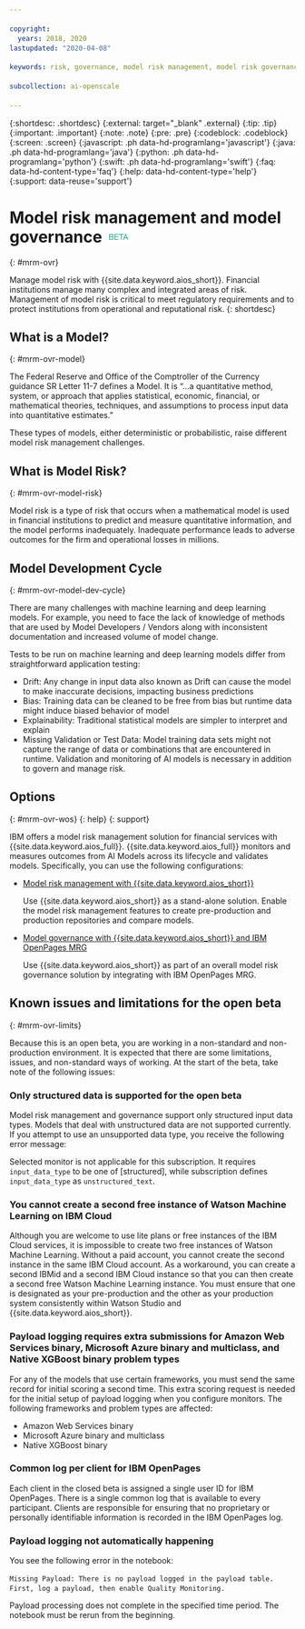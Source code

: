 ```yaml
---

copyright:
  years: 2018, 2020
lastupdated: "2020-04-08"

keywords: risk, governance, model risk management, model risk governance

subcollection: ai-openscale

---
```


{:shortdesc: .shortdesc}
{:external: target="_blank" .external}
{:tip: .tip}
{:important: .important}
{:note: .note}
{:pre: .pre}
{:codeblock: .codeblock}
{:screen: .screen}
{:javascript: .ph data-hd-programlang='javascript'}
{:java: .ph data-hd-programlang='java'}
{:python: .ph data-hd-programlang='python'}
{:swift: .ph data-hd-programlang='swift'}
{:faq: data-hd-content-type='faq'}
{:help: data-hd-content-type='help'}
{:support: data-reuse='support'}


# Model risk management and model governance ![beta tag](images/beta.png)
{: #mrm-ovr}

Manage model risk with {{site.data.keyword.aios_short}}. Financial institutions manage many complex and integrated areas of risk. Management of model risk is critical to meet regulatory requirements and to protect institutions from operational and reputational risk.
{: shortdesc}

## What is a Model?
{: #mrm-ovr-model}

The Federal Reserve and Office of the Comptroller of the Currency guidance SR Letter 11-7 defines a Model. It is “…a quantitative method, system, or approach that applies statistical, economic, financial, or mathematical theories, techniques, and assumptions to process input data into quantitative estimates.” 

These types of models, either deterministic or probabilistic, raise different model risk management challenges.

## What is Model Risk? 
{: #mrm-ovr-model-risk}

Model risk is a type of risk that occurs when a mathematical model is used in financial institutions to predict and measure quantitative information, and the model performs inadequately. Inadequate performance leads to adverse outcomes for the firm and operational losses in millions. 

## Model Development Cycle
{: #mrm-ovr-model-dev-cycle}

There are many challenges with machine learning and deep learning models. For example, you need to face the lack of knowledge of methods that are used by Model Developers / Vendors along with inconsistent documentation and increased volume of model change.

Tests to be run on machine learning and deep learning models differ from straightforward application testing: 

- Drift: Any change in input data also known as Drift can cause the model to make inaccurate decisions, impacting business predictions
- Bias: Training data can be cleaned to be free from bias but runtime data might induce biased behavior of model 
- Explainability: Traditional statistical models are simpler to interpret and explain 
- Missing Validation or Test Data: Model training data sets might not capture the range of data or combinations that are encountered in runtime. Validation and monitoring of AI models is necessary in addition to govern and manage risk.

## Options
{: #mrm-ovr-wos}
{: help} 
{: support}

IBM offers a model risk management solution for financial services with {{site.data.keyword.aios_full}}. {{site.data.keyword.aios_full}} monitors and measures outcomes from AI Models across its lifecycle and validates models. Specifically, you can use the following configurations:

- [Model risk management with {{site.data.keyword.aios_short}}](/docs/services/ai-openscale?topic=ai-openscale-mrm-risk-wos-only)

  Use {{site.data.keyword.aios_short}} as a stand-alone solution. Enable the model risk management features to create pre-production and production repositories and compare models.

- [Model governance with {{site.data.keyword.aios_short}} and IBM OpenPages MRG](/docs/services/ai-openscale?topic=ai-openscale-mrm-risk-openpages-mrg)
  
  Use {{site.data.keyword.aios_short}} as part of an overall model risk governance solution by integrating with IBM OpenPages MRG.

## Known issues and limitations for the open beta
{: #mrm-ovr-limits}

Because this is an open beta, you are working in a non-standard and non-production environment. It is expected that there are some limitations, issues, and non-standard ways of working. At the start of the beta, take note of the following issues:

### Only structured data is supported for the open beta

Model risk management and governance support only structured input data types. Models that deal with unstructured data are not supported currently. If you attempt to use an unsupported data type, you receive the following error message:

Selected monitor is not applicable for this subscription. It requires `input_data_type` to be one of [structured], while subscription defines `input_data_type` as `unstructured_text`.

### You cannot create a second free instance of Watson Machine Learning on IBM Cloud

Although you are welcome to use lite plans or free instances of the IBM Cloud services, it is impossible to create two free instances of Watson Machine Learning. Without a paid account, you cannot create the second instance in the same IBM Cloud account. As a workaround, you can create a second IBMid and a second IBM Cloud instance so that you can then create a second free Watson Machine Learning instance. You must ensure that one is designated as your pre-production and the other as your production system consistently within Watson Studio and {{site.data.keyword.aios_short}}.

### Payload logging requires extra submissions for Amazon Web Services binary, Microsoft Azure binary and multiclass, and Native XGBoost binary problem types

For any of the models that use certain frameworks, you must send the same record for initial scoring a second time. This extra scoring request is needed for the initial setup of payload logging when you configure monitors. The following frameworks and problem types are affected:

- Amazon Web Services binary
- Microsoft Azure binary and multiclass
- Native XGBoost binary

### Common log per client for IBM OpenPages

Each client in the closed beta is assigned a single user ID for IBM OpenPages. There is a single common log that is available to every participant. Clients are responsible for ensuring that no proprietary or personally identifiable information is recorded in the IBM OpenPages log.

### Payload logging not automatically happening

You see the following error in the notebook:

`Missing Payload: There is no payload logged in the payload table. First, log a payload, then enable Quality Monitoring.`

Payload processing does not complete in the specified time period. The notebook must be rerun from the beginning.

